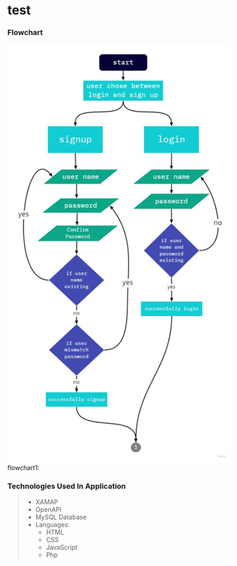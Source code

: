 # test
### Flowchart
<img src="Flowchart1.jpg">
flowchart1:


### Technologies Used In Application
>- XAMAP
>- OpenAPI
>- MySQL Database 
>- Languages: 
>   - HTML
>   - CSS
>   - JavaScript 
>   - Php
